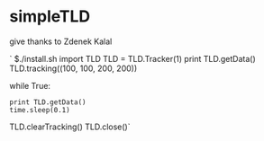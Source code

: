 # simpleTLD
give thanks to Zdenek Kalal

` $./install.sh
import TLD
TLD = TLD.Tracker(1)
print TLD.getData()
TLD.tracking((100, 100, 200, 200))

while True:

    print TLD.getData()
    time.sleep(0.1)

TLD.clearTracking()
TLD.close()`
